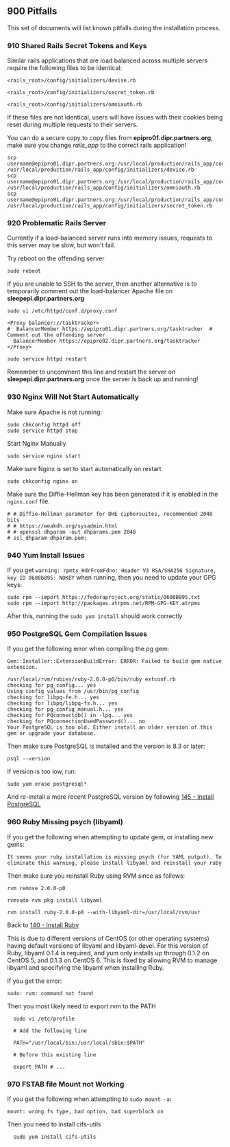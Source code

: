 ## 900 Pitfalls

This set of documents will list known pitfalls during the installation process.

### 910 Shared Rails Secret Tokens and Keys

Similar rails applications that are load balanced across multiple servers require the following files to be identical:

```
<rails_root>/config/initializers/devise.rb

<rails_root>/config/initializers/secret_token.rb

<rails_root>/config/initializers/omniauth.rb
```

If these files are not identical, users will have issues with their cookies being reset during multiple requests to their servers.

You can do a secure copy to copy files from **epipro01.dipr.partners.org**, make sure you change *rails_app* to the correct rails application!

```
scp username@epipro01.dipr.partners.org:/usr/local/production/rails_app/config/initializers/devise.rb /usr/local/production/rails_app/config/initializers/devise.rb
scp username@epipro01.dipr.partners.org:/usr/local/production/rails_app/config/initializers/omniauth.rb /usr/local/production/rails_app/config/initializers/omniauth.rb
scp username@epipro01.dipr.partners.org:/usr/local/production/rails_app/config/initializers/secret_token.rb /usr/local/production/rails_app/config/initializers/secret_token.rb
```

### 920 Problematic Rails Server

Currently if a load-balanced server runs into memory issues, requests to this server may be slow, but won't fail.

Try reboot on the offending server

```
sudo reboot
```

If you are unable to SSH to the server, then another alternative is to temporarily comment out the load-balancer Apache file on **sleepepi.dipr.partners.org**

`sudo vi /etc/httpd/conf.d/proxy.conf`

```
<Proxy balancer://tasktracker>
#  BalancerMember https://epipro01.dipr.partners.org/tasktracker  # Comment out the offending server
  BalancerMember https://epipro02.dipr.partners.org/tasktracker
</Proxy>
```

`sudo service httpd restart`

Remember to uncomment this line and restart the server on **sleepepi.dipr.partners.org** once the server is back up and running!


### 930 Nginx Will Not Start Automatically

Make sure Apache is not running:

```
sudo chkconfig httpd off
sudo service httpd stop
```

Start Nginx Manually

```
sudo service nginx start
```

Make sure Nginx is set to start automatically on restart

```
sudo chkconfig nginx on
```

Make sure the Diffie-Hellman key has been generated if it is enabled in the `nginx.conf` file.

```
# # Diffie-Hellman parameter for DHE ciphersuites, recommended 2048 bits
# # https://weakdh.org/sysadmin.html
# # openssl dhparam -out dhparams.pem 2048
# ssl_dhparam dhparam.pem;
```

### 940 Yum Install Issues

If you get `warning: rpmts_HdrFromFdno: Header V3 RSA/SHA256 Signature, key ID 0608b895: NOKEY` when running, then you need to update your GPG keys:

```
sudo rpm --import https://fedoraproject.org/static/0608B895.txt
sudo rpm --import http://packages.atrpms.net/RPM-GPG-KEY.atrpms
```

After this, running the `sudo yum install` should work correctly

### 950 PostgreSQL Gem Compilation Issues

If you get the following error when compiling the pg gem:

```console
Gem::Installer::ExtensionBuildError: ERROR: Failed to build gem native extension.

/usr/local/rvm/rubies/ruby-2.0.0-p0/bin/ruby extconf.rb
checking for pg_config... yes
Using config values from /usr/bin/pg_config
checking for libpq-fe.h... yes
checking for libpq/libpq-fs.h... yes
checking for pg_config_manual.h... yes
checking for PQconnectdb() in -lpq... yes
checking for PQconnectionUsedPassword()... no
Your PostgreSQL is too old. Either install an older version of this gem or upgrade your database.
```

Then make sure PostgreSQL is installed and the version is 8.3 or later:

`psql --version`

If version is too low, run:

`sudo yum erase postgresql*`

And re-install a more recent PostgreSQL version by following [145 - Install PostgreSQL](https://github.com/sleepepi/sleepepi/tree/master/virtual-machines/145-install-postgresql.md)

### 960 Ruby Missing psych (libyaml)

If you get the following when attempting to update gem, or installing new gems:

```
It seems your ruby installation is missing psych (for YAML output). To eliminate this warning, please install libyaml and reinstall your ruby
```

Then make sure you reinstall Ruby using RVM since as follows:

```
rvm remove 2.0.0-p0

rvmsudo rvm pkg install libyaml

rvm install ruby-2.0.0-p0 --with-libyaml-dir=/usr/local/rvm/usr
```

Back to [140 - Install Ruby](https://github.com/sleepepi/sleepepi/tree/master/virtual-machines/140-install-ruby.md)

This is due to different versions of CentOS (or other operating systems) having default versions of libyaml and libyaml-devel. For this version of Ruby, libyaml 0.1.4 is required, and yum only installs up through 0.1.2 on CentOS 5, and 0.1.3 on CentOS 6. This is fixed by allowing RVM to manage libyaml and specifying the libyaml when installing Ruby.

If you get the error:

```
sudo: rvm: command not found
```

Then you most likely need to export rvm to the PATH

```
  sudo vi /etc/profile

  # Add the following line

  PATH="/usr/local/bin:/usr/local/sbin:$PATH"

  # Before this existing line

  export PATH # ...
```

### 970 FSTAB file Mount not Working

If you get the following when attempting to `sudo mount -a`:

```
mount: wrong fs type, bad option, bad superblock on
```

Then you need to install cifs-utils

```
  sudo yum install cifs-utils
```
